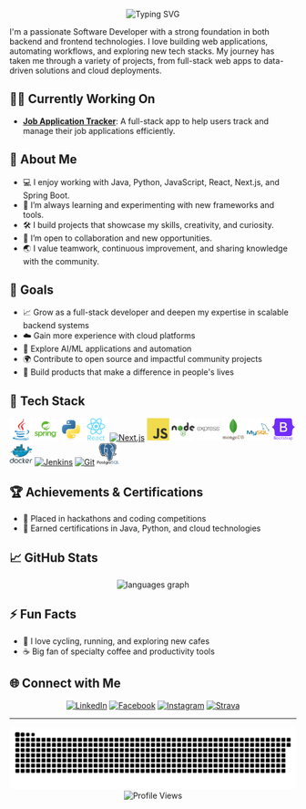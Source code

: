 <p align="center">
  <img src="https://readme-typing-svg.demolab.com?font=Fira+Code&size=24&pause=1000&color=F7F7F7&center=true&vCenter=true&width=435&lines=Hi+there!+I'm+Khang+Lam;Software+Developer;Always+Learning+%26+Building" alt="Typing SVG" />
</p>

I'm a passionate Software Developer with a strong foundation in both backend and frontend technologies. I love building web applications, automating workflows, and exploring new tech stacks. My journey has taken me through a variety of projects, from full-stack web apps to data-driven solutions and cloud deployments.

## 🧑‍💻 Currently Working On
- <a href="https://github.com/KaizenPlayground/JobApplicationTracker" target="_blank"><b>Job Application Tracker</b></a>: A full-stack app to help users track and manage their job applications efficiently.

## 🚀 About Me

- 💻 I enjoy working with Java, Python, JavaScript, React, Next.js, and Spring Boot.
- 🌱 I’m always learning and experimenting with new frameworks and tools.
- 🛠️ I build projects that showcase my skills, creativity, and curiosity.
- 🤝 I’m open to collaboration and new opportunities.
- 🌏 I value teamwork, continuous improvement, and sharing knowledge with the community.

## 🎯 Goals

- 📈 Grow as a full-stack developer and deepen my expertise in scalable backend systems
- ☁️ Gain more experience with cloud platforms
- 🤖 Explore AI/ML applications and automation
- 🌍 Contribute to open source and impactful community projects
- 🚀 Build products that make a difference in people's lives

## 🧰 Tech Stack

<p align="left">
  <a href="https://www.java.com" target="_blank"><img src="https://raw.githubusercontent.com/devicons/devicon/master/icons/java/java-original.svg" alt="Java" width="40" height="40"/></a>
  <a href="https://spring.io/projects/spring-boot" target="_blank"><img src="https://raw.githubusercontent.com/devicons/devicon/master/icons/spring/spring-original-wordmark.svg" alt="Spring Boot" width="40" height="40"/></a>
  <a href="https://www.python.org" target="_blank"><img src="https://raw.githubusercontent.com/devicons/devicon/master/icons/python/python-original.svg" alt="Python" width="40" height="40"/></a>
  <a href="https://reactjs.org/" target="_blank"><img src="https://raw.githubusercontent.com/devicons/devicon/master/icons/react/react-original-wordmark.svg" alt="React" width="40" height="40"/></a>
  <a href="https://nextjs.org/" target="_blank"><img src="https://cdn.worldvectorlogo.com/logos/nextjs-2.svg" alt="Next.js" width="40" height="40"/></a>
  <a href="https://developer.mozilla.org/en-US/docs/Web/JavaScript" target="_blank"><img src="https://raw.githubusercontent.com/devicons/devicon/master/icons/javascript/javascript-original.svg" alt="JavaScript" width="40" height="40"/></a>
  <a href="https://nodejs.org" target="_blank"><img src="https://raw.githubusercontent.com/devicons/devicon/master/icons/nodejs/nodejs-original-wordmark.svg" alt="Node.js" width="40" height="40"/></a>
  <a href="https://expressjs.com" target="_blank"><img src="https://raw.githubusercontent.com/devicons/devicon/master/icons/express/express-original-wordmark.svg" alt="Express.js" width="40" height="40"/></a>
  <a href="https://www.mongodb.com/" target="_blank"><img src="https://raw.githubusercontent.com/devicons/devicon/master/icons/mongodb/mongodb-original-wordmark.svg" alt="MongoDB" width="40" height="40"/></a>
  <a href="https://www.mysql.com/" target="_blank"><img src="https://raw.githubusercontent.com/devicons/devicon/master/icons/mysql/mysql-original-wordmark.svg" alt="MySQL" width="40" height="40"/></a>
  <a href="https://getbootstrap.com" target="_blank"><img src="https://raw.githubusercontent.com/devicons/devicon/master/icons/bootstrap/bootstrap-plain-wordmark.svg" alt="Bootstrap" width="40" height="40"/></a>
  <a href="https://www.docker.com/" target="_blank"><img src="https://raw.githubusercontent.com/devicons/devicon/master/icons/docker/docker-original-wordmark.svg" alt="Docker" width="40" height="40"/></a>
  <a href="https://www.jenkins.io" target="_blank"><img src="https://www.vectorlogo.zone/logos/jenkins/jenkins-icon.svg" alt="Jenkins" width="40" height="40"/></a>
  <a href="https://git-scm.com/" target="_blank"><img src="https://www.vectorlogo.zone/logos/git-scm/git-scm-icon.svg" alt="Git" width="40" height="40"/></a>
  <a href="https://www.postgresql.org" target="_blank"><img src="https://raw.githubusercontent.com/devicons/devicon/master/icons/postgresql/postgresql-original-wordmark.svg" alt="PostgreSQL" width="40" height="40"/></a>
  <!-- Add/remove icons as you see fit -->
</p>

## 🏆 Achievements & Certifications
- 🥇 Placed in hackathons and coding competitions
- 📜 Earned certifications in Java, Python, and cloud technologies

## 📈 GitHub Stats

<div align="center">
  <img src="https://github-readme-stats.vercel.app/api/top-langs?username=khanglam&layout=compact&theme=dracula&hide_border=false" height="150" alt="languages graph"/>
</div>

## ⚡ Fun Facts
- 🚴 I love cycling, running, and exploring new cafes
- ☕ Big fan of specialty coffee and productivity tools

## 🌐 Connect with Me

<p align="center">
  <a href="https://linkedin.com/in/khang-lam/" target="blank"><img src="https://raw.githubusercontent.com/rahuldkjain/github-profile-readme-generator/master/src/images/icons/Social/linked-in-alt.svg" alt="LinkedIn" height="30" width="40"/></a>
  <a href="https://fb.com/khanglamla" target="blank"><img src="https://raw.githubusercontent.com/rahuldkjain/github-profile-readme-generator/master/src/images/icons/Social/facebook.svg" alt="Facebook" height="30" width="40"/></a>
  <a href="https://instagram.com/khangtlam" target="blank"><img src="https://raw.githubusercontent.com/rahuldkjain/github-profile-readme-generator/master/src/images/icons/Social/instagram.svg" alt="Instagram" height="30" width="40"/></a>
  <a href="https://www.strava.com/athletes/104582696" target="blank"><img src="https://cdn.cdnlogo.com/logos/s/6/strava.svg" alt="Strava" height="30" width="40"/></a>
</p>

---

<div align="center">
  <img src="https://raw.githubusercontent.com/khanglam/khanglam.github.io/master/public/assets/snake.svg" alt="Snake animation" />
</div>

<div align="center">
  <img src="https://komarev.com/ghpvc/?username=khanglam&label=Profile%20views&color=blue&style=flat-square" alt="Profile Views"/>
</div>

